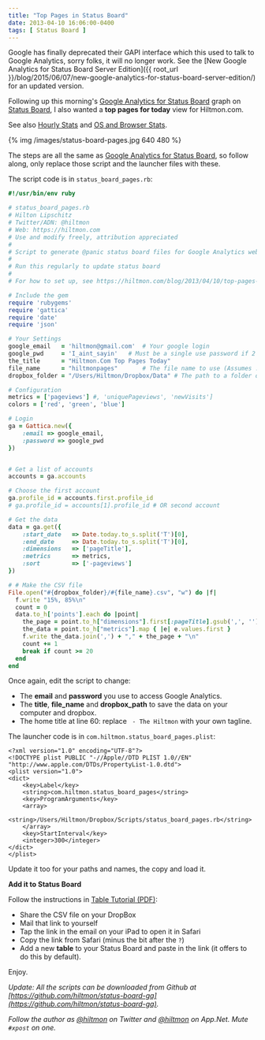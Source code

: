 ```yaml
---
title: "Top Pages in Status Board"
date: 2013-04-10 16:06:00-0400
tags: [ Status Board ]
---
```


<span class="light">Google has finally deprecated their GAPI interface which this used to talk to Google Analytics, sorry folks, it will no longer work. See the [New Google Analytics for Status Board Server Edition]({{ root_url }}/blog/2015/06/07/new-google-analytics-for-status-board-server-edition/) for an updated version. </span>

Following up this morning's [Google Analytics for Status Board](https://hiltmon.com/blog/2013/04/10/google-analytics-for-status-board/) graph on [Status Board](https://itunes.apple.com/us/app/status-board/id449955536?mt=8&uo=4&at=10l894), I also wanted a **top pages for today** view for Hiltmon.com.

<span class="light">See also [Hourly Stats](https://hiltmon.com/blog/2013/04/15/hourly-analytics-for-status-board/) and [OS and Browser Stats](https://hiltmon.com/blog/2013/04/17/add-ga-os-and-browser-to-status-board/).</span>

{% img /images/status-board-pages.jpg 640 480 %}

The steps are all the same as [Google Analytics for Status Board](https://hiltmon.com/blog/2013/04/10/google-analytics-for-status-board/), so follow along, only replace those script and the launcher files with these.

The script code is in `status_board_pages.rb`:

``` ruby
#!/usr/bin/env ruby

# status_board_pages.rb
# Hilton Lipschitz
# Twitter/ADN: @hiltmon 
# Web: https://hiltmon.com
# Use and modify freely, attribution appreciated
#
# Script to generate @panic status board files for Google Analytics web stats
#
# Run this regularly to update status board
#
# For how to set up, see https://hiltmon.com/blog/2013/04/10/top-pages-in-status-board/

# Include the gem
require 'rubygems'
require 'gattica'
require 'date'
require 'json'

# Your Settings
google_email   = 'hiltmon@gmail.com'  # Your google login
google_pwd     = 'I_aint_sayin'   # Must be a single use password if 2 factor is set up
the_title      = "Hiltmon.Com Top Pages Today"
file_name      = "hiltmonpages"       # The file name to use (Assumes .CSV)
dropbox_folder = "/Users/Hiltmon/Dropbox/Data" # The path to a folder on your local DropBox

# Configuration
metrics = ['pageviews'] #, 'uniquePageviews', 'newVisits']
colors = ['red', 'green', 'blue']

# Login
ga = Gattica.new({ 
    :email => google_email, 
    :password => google_pwd
})


# Get a list of accounts
accounts = ga.accounts

# Choose the first account
ga.profile_id = accounts.first.profile_id
# ga.profile_id = accounts[1].profile_id # OR second account

# Get the data
data = ga.get({ 
    :start_date   => Date.today.to_s.split('T')[0],
    :end_date     => Date.today.to_s.split('T')[0],
    :dimensions   => ['pageTitle'],
    :metrics      => metrics,
    :sort         => ['-pageviews']
})

# # Make the CSV file
File.open("#{dropbox_folder}/#{file_name}.csv", "w") do |f|
  f.write "15%, 85%\n"
  count = 0
  data.to_h['points'].each do |point|
    the_page = point.to_h["dimensions"].first[:pageTitle].gsub(',', '').gsub(' - The Hiltmon', '')
    the_data = point.to_h["metrics"].map { |e| e.values.first }
    f.write the_data.join(',') + "," + the_page + "\n"
    count += 1
    break if count >= 20
  end
end
```

Once again, edit the script to change:

* The **email** and **password** you use to access Google Analytics.
* The **title**, **file_name** and **dropbox_path** to save the data on your computer and dropbox.
* The home title at line 60: replace ` - The Hiltmon` with your own tagline.

The launcher code is in `com.hiltmon.status_board_pages.plist`:

```
<?xml version="1.0" encoding="UTF-8"?>
<!DOCTYPE plist PUBLIC "-//Apple//DTD PLIST 1.0//EN" "http://www.apple.com/DTDs/PropertyList-1.0.dtd">
<plist version="1.0">
<dict>
    <key>Label</key>
    <string>com.hiltmon.status_board_pages</string>
    <key>ProgramArguments</key>
    <array>
        <string>/Users/Hiltmon/Dropbox/Scripts/status_board_pages.rb</string>
    </array>
    <key>StartInterval</key>
    <integer>300</integer>
</dict>
</plist>
```

Update it too for your paths and names, the copy and load it.

**Add it to Status Board**

Follow the instructions in [Table Tutorial (PDF)](http://www.panic.com/statusboard/docs/table_tutorial.pdf):

* Share the CSV file on your DropBox
* Mail that link to yourself
* Tap the link in the email on your iPad to open it in Safari
* Copy the link from Safari (minus the bit after the `?`)
* Add a new **table** to your Status Board and paste in the link (it offers to do this by default).

Enjoy.

*Update: All the scripts can be downloaded from Github at [https://github.com/hiltmon/status-board-ga](https://github.com/hiltmon/status-board-ga).*

*Follow the author as [@hiltmon](https://twitter.com/hiltmon) on Twitter and [@hiltmon](http://alpha.app.net/hiltmon) on App.Net. Mute `#xpost` on one.*



